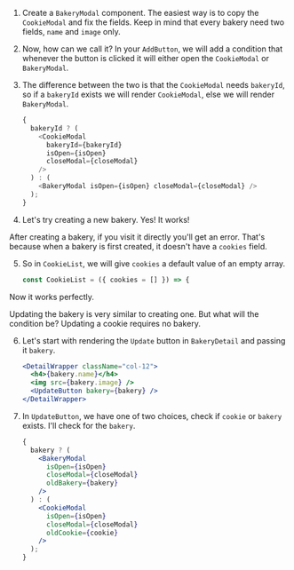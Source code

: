 1. Create a `BakeryModal` component. The easiest way is to copy the `CookieModal` and fix the fields. Keep in mind that every bakery need two fields, `name` and `image` only.

2. Now, how can we call it? In your `AddButton`, we will add a condition that whenever the button is clicked it will either open the `CookieModal` or `BakeryModal`.

3. The difference between the two is that the `CookieModal` needs `bakeryId`, so if a `bakeryId` exists we will render `CookieModal`, else we will render `BakeryModal`.

   ```javascript
   {
     bakeryId ? (
       <CookieModal
         bakeryId={bakeryId}
         isOpen={isOpen}
         closeModal={closeModal}
       />
     ) : (
       <BakeryModal isOpen={isOpen} closeModal={closeModal} />
     );
   }
   ```

4. Let's try creating a new bakery. Yes! It works!

After creating a bakery, if you visit it directly you'll get an error. That's because when a bakery is first created, it doesn't have a `cookies` field.

5. So in `CookieList`, we will give `cookies` a default value of an empty array.

   ```javascript
   const CookieList = ({ cookies = [] }) => {
   ```

Now it works perfectly.

Updating the bakery is very similar to creating one. But what will the condition be? Updating a cookie requires no bakery.

6. Let's start with rendering the `Update` button in `BakeryDetail` and passing it `bakery`.

   ```jsx
   <DetailWrapper className="col-12">
     <h4>{bakery.name}</h4>
     <img src={bakery.image} />
     <UpdateButton bakery={bakery} />
   </DetailWrapper>
   ```

7. In `UpdateButton`, we have one of two choices, check if `cookie` or `bakery` exists. I'll check for the `bakery`.

   ```jsx
   {
     bakery ? (
       <BakeryModal
         isOpen={isOpen}
         closeModal={closeModal}
         oldBakery={bakery}
       />
     ) : (
       <CookieModal
         isOpen={isOpen}
         closeModal={closeModal}
         oldCookie={cookie}
       />
     );
   }
   ```
